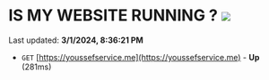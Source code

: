 # IS MY WEBSITE RUNNING ? [![](https://img.shields.io/static/v1?label=Sponsor&message=%E2%9D%A4&logo=GitHub&color=%23fe8e86)](https://github.com/sponsors/<username>)

Last updated: **3/1/2024, 8:36:21 PM**

- `GET` [https://youssefservice.me](https://youssefservice.me) - **Up** (281ms)
